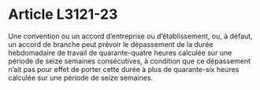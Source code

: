 # Article L3121-23

Une convention ou un accord d’entreprise ou d’établissement, ou, à défaut, un accord de branche peut prévoir le dépassement de la durée hebdomadaire de travail de quarante-quatre heures calculée sur une période de seize semaines consécutives, à condition que ce dépassement n’ait pas pour effet de porter cette durée à plus de quarante-six heures calculée sur une période de seize semaines.
